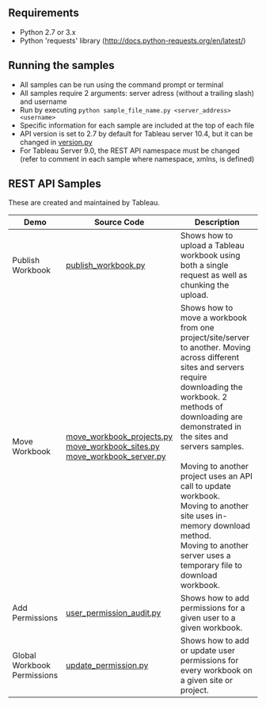 
Requirements
---------------
* Python 2.7 or 3.x
* Python 'requests' library (http://docs.python-requests.org/en/latest/)

Running the samples
---------------
* All samples can be run using the command prompt or terminal
* All samples require 2 arguments: server adress (without a trailing slash) and username
* Run by executing ```python sample_file_name.py <server_address> <username>```
* Specific information for each sample are included at the top of each file
* API version is set to 2.7 by default for Tableau server 10.4, but it can be changed in [version.py](./version.py)
* For Tableau Server 9.0, the REST API namespace must be changed (refer to comment in each sample where namespace, xmlns, is defined)

REST API Samples
---------------
These are created and maintained by Tableau.

Demo | Source Code | Description
-------- |  -------- |  --------
Publish Workbook | [publish_workbook.py](./publish_workbook.py) | Shows how to upload a Tableau workbook using both a single request as well as chunking the upload.
Move Workbook | [move_workbook_projects.py](./move_workbook_projects.py)<br />[move_workbook_sites.py](./move_workbook_sites.py)<br />[move_workbook_server.py](./move_workbook_server.py) | Shows how to move a workbook from one project/site/server to another. Moving across different sites and servers require downloading the workbook. 2 methods of downloading are demonstrated in the sites and servers samples.<br /><br />Moving to another project uses an API call to update workbook.<br />Moving to another site uses in-memory download method.<br />Moving to another server uses a temporary file to download workbook.
Add Permissions | [user_permission_audit.py](./user_permission_audit.py) | Shows how to add permissions for a given user to a given workbook.
Global Workbook Permissions | [update_permission.py](./update_permission.py) | Shows how to add or update user permissions for every workbook on a given site or project.
